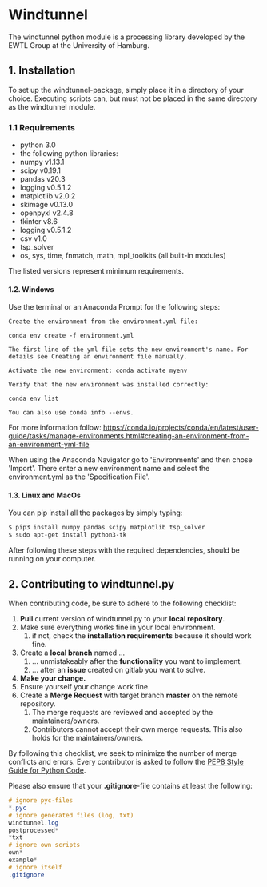 # Windtunnel 
The windtunnel python module is a processing library developed by the EWTL Group at the University of Hamburg. 

## 1. Installation
To set up the windtunnel-package, simply place it in a directory of your choice. Executing scripts can, but must not be placed in the same directory as the windtunnel module. 

### 1.1 Requirements
 - python 3.0 
 - the following python libraries:
 - numpy v1.13.1
 - scipy v0.19.1
 - pandas v20.3
 - logging v0.5.1.2
 - matplotlib v2.0.2
 - skimage v0.13.0
 - openpyxl v2.4.8
 - tkinter v8.6
 - logging v0.5.1.2
 - csv v1.0
 - tsp_solver 
 - os, sys, time, fnmatch, math, mpl_toolkits (all built-in modules)
 
The listed versions represent minimum requirements.

#### 1.2. Windows
Use the terminal or an Anaconda Prompt for the following steps:

    Create the environment from the environment.yml file:

    conda env create -f environment.yml

    The first line of the yml file sets the new environment's name. For details see Creating an environment file manually.

    Activate the new environment: conda activate myenv

    Verify that the new environment was installed correctly:

    conda env list

    You can also use conda info --envs.

For more information follow:
https://conda.io/projects/conda/en/latest/user-guide/tasks/manage-environments.html#creating-an-environment-from-an-environment-yml-file    

When using the Anaconda Navigator go to 'Environments' and then chose 'Import'.
There enter a new environment name and select the environment.yml as the 'Specification File'.
#### 1.3. Linux and MacOs
You can pip install all the packages by simply typing:
```sh
$ pip3 install numpy pandas scipy matplotlib tsp_solver
$ sudo apt-get install python3-tk
```

After following these steps with the required dependencies, should be running on your computer. 

## 2. Contributing to windtunnel.py

When contributing code, be sure to adhere to the following checklist:

1. **Pull** current version of windtunnel.py to your **local repository**.
2. Make sure everything works fine in your local environment.
    1. if not, check the **installation requirements** because it should work fine.
3. Create a **local branch** named ...
    1. ... unmistakeably after the **functionality** you want to implement.
    2. ... after an **issue** created on gitlab you want to solve.
4. **Make your change.** 
5. Ensure yourself your change work fine. 
6. Create a **Merge Request** with target branch **master** on the remote repository. 
    1. The merge requests are reviewed and accepted by the maintainers/owners. 
    2. Contributors cannot accept their own merge requests. This also holds for the maintainers/owners.

By following this checklist, we seek to minimize the number of merge conflicts and errors. Every contributor is asked to follow the [PEP8 Style Guide for Python Code](https://www.python.org/dev/peps/pep-0008/). 

Please also ensure that your **.gitignore**-file contains at least the following:

```glsl
# ignore pyc-files
*.pyc
# ignore generated files (log, txt) 
windtunnel.log
postprocessed*
*txt
# ignore own scripts
own*
example*
# ignore itself
.gitignore
```
